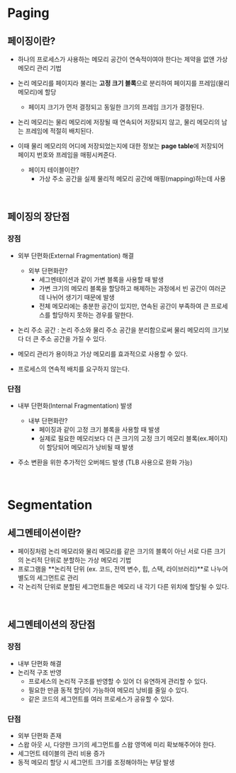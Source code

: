 # Paging

## 페이징이란?

- 하나의 프로세스가 사용하는 메모리 공간이 연속적이여야 한다는 제약을 없앤 가상 메모리 관리 기법
- 논리 메모리를 페이지라 불리는 **고정 크기 블록**으로 분리하여 페이지를 프레임(물리 메모리)에 할당
  - 페이지 크기가 먼저 결정되고 동일한 크기의 프레임 크기가 결정된다.
 
- 논리 메모리는 물리 메모리에 저장될 때 연속되어 저장되지 않고, 물리 메모리의 남는 프레임에 적절히 배치된다.
- 이때 물리 메모리의 어디에 저장되었는지에 대한 정보는 **page table**에 저장되어 페이지 번호와 프레임을 매핑시켜준다.
  - 페이지 테이블이란?
    -   가상 주소 공간을 실제 물리적 메모리 공간에 매핑(mapping)하는데 사용
   

<br>

## 페이징의 장단점
### 장점
- 외부 단편화(External Fragmentation) 해결
  - 외부 단편화란?
    - 세그멘테이션과 같이 가변 블록을 사용할 때 발생
    - 가변 크기의 메모리 블록을 할당하고 해제하는 과정에서 빈 공간이 여러군데 나뉘어 생기기 때문에 발생
    - 전체 메모리에는 충분한 공간이 있지만, 연속된 공간이 부족하여 큰 프로세스를 할당하지 못하는 경우를 말한다.
      
- 논리 주소 공간 : 논리 주소와 물리 주소 공간을 분리함으로써 물리 메모리의 크기보다 더 큰 주소 공간을 가질 수 있다.
- 메모리 관리가 용이하고 가상 메모리를 효과적으로 사용할 수 있다.
- 프로세스의 연속적 배치를 요구하지 않는다.

### 단점
- 내부 단편화(Internal Fragmentation) 발생
  - 내부 단편화란?
    - 페이징과 같이 고정 크기 블록을 사용할 때 발생
    - 실제로 필요한 메모리보다 더 큰 크기의 고정 크기 메모리 블록(ex.페이지)이 할당되어 메모리가 낭비될 때 발생
      
- 주소 변환을 위한 추가적인 오버헤드 발생 (TLB 사용으로 완화 가능)

<br>

# Segmentation

## 세그멘테이션이란?

- 페이징처럼 논리 메모리와 물리 메모리를 같은 크기의 블록이 아닌 서로 다른 크기의 논리적 단위로 분할하는 가상 메모리 기법
- 프로그램을 **논리적 단위 (ex. 코드, 전역 변수, 힙, 스택, 라이브러리)**로 나누어 별도의 세그먼트로 관리
- 각 논리적 단위로 분할된 세그먼트들은 메모리 내 각기 다른 위치에 할당될 수 있다.

<br>

## 세그멘테이션의 장단점
### 장점
- 내부 단편화 해결
- 논리적 구조 반영
  - 프로세스의 논리적 구조를 반영할 수 있어 더 유연하게 관리할 수 있다.
  - 필요한 만큼 동적 할당이 가능하여 메모리 낭비를 줄일 수 있다.
  - 같은 코드의 세그먼트를 여러 프로세스가 공유할 수 있다.

### 단점
- 외부 단편화 존재
- 스왑 아웃 시, 다양한 크기의 세그먼트를 스왑 영역에 미리 확보해주어야 한다.
- 세그먼트 테이블의 관리 비용 증가
- 동적 메모리 할당 시 세그먼트 크기를 조정해야하는 부담 발생
